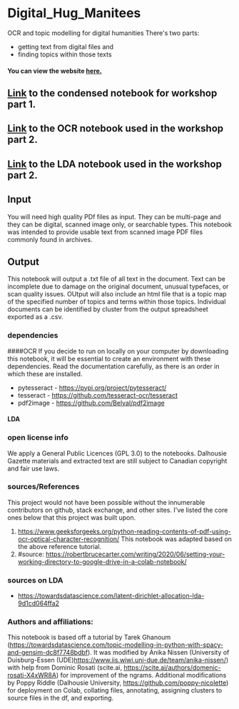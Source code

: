 # Digital_Hug_Manitees
OCR and topic modelling for digital humanities
There's two parts: 
- getting text from digital files and 
- finding topics within those texts

#### You can view the website [here.](https://digitalhugmanitees.github.io/DH_Topic_Workshop/)

## [Link](https://colab.research.google.com/github/DigitalHugManitees/DH_Topic_Workshop/blob/main/OCR_and_LDA_superbook_v5.ipynb) to the condensed notebook for workshop part 1. 

## [Link](https://colab.research.google.com/github/DigitalHugManitees/DH_Topic_Workshop/blob/main/OCR_text_analysis_on_Colab_v69.ipynb) to the OCR notebook used in the workshop part 2.
## [Link](https://colab.research.google.com/github/DigitalHugManitees/DH_Topic_Workshop/blob/main/LDA_with_ngrams_on_Colab_v28.ipynb) to the LDA notebook used in the workshop part 2. 


## Input
You will need high quality PDf files as input. They can be multi-page and they can be digital, scanned image only, or searchable types. This notebook was intended to provide usable text from scanned image PDF files commonly found in archives. 

## Output
This notebook will output a .txt file of all text in the document. Text can be incomplete due to damage on the original document, unusual typefaces, or scan quality issues. 
OUtput will also include an html file that is a topic map of the specified number of topics and terms within those topics. 
Individual documents can be identified by cluster from the output spreadsheet exported as a .csv. 

### dependencies
####OCR
If you decide to run on locally on your computer by downloading this notebook, it will be essential to create an environment with these dependencies. Read the documentation carefully, as there is an order in which these are installed. 
- pytesseract - https://pypi.org/project/pytesseract/
- tesseract - https://github.com/tesseract-ocr/tesseract
- pdf2image - https://github.com/Belval/pdf2image
#### LDA


### open license info
We apply a General Public Licences (GPL 3.0) to the notebooks. Dalhousie Gazette materials and extracted text are still subject to Canadian copyright and fair use laws. 

### sources/References
This project would not have been possible without the innumerable contributors on github, stack exchange, and other sites. I've listed the core ones below that this project was built upon. 

1. https://www.geeksforgeeks.org/python-reading-contents-of-pdf-using-ocr-optical-character-recognition/
This notebook was adapted based on the above reference tutorial.
2. #source: https://robertbrucecarter.com/writing/2020/06/setting-your-working-directory-to-google-drive-in-a-colab-notebook/

### sources on LDA
 - https://towardsdatascience.com/latent-dirichlet-allocation-lda-9d1cd064ffa2

### Authors and affiliations:
This notebook is based off a tutorial by Tarek Ghanoum (https://towardsdatascience.com/topic-modelling-in-python-with-spacy-and-gensim-dc8f7748bdbf).
It was modified by Anika Nissen (University of Duisburg-Essen (UDE)https://www.iis.wiwi.uni-due.de/team/anika-nissen/) with help from Dominic Rosati (scite.ai, https://scite.ai/authors/domenic-rosati-X4xWR8A) for improvement of the ngrams. 
Additional modifications by Poppy Riddle (Dalhousie University, https://github.com/poppy-nicolette) for deployment on Colab, collating files, annotating, assigning clusters to source files in the df, and exporting. 
